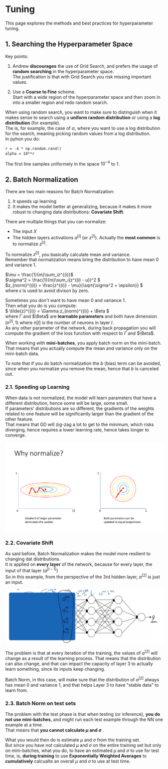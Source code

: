 # Tuning 

This page explores the methods and best practices for hyperparameter tuning. 

## 1. Searching the Hyperparameter Space
Key points: 

1. Andrew **discourages** the use of Grid Search, and prefers the usage of **random searching** in the hyperparameter space. <br>
The justification is that with Grid Search you risk missing important values. 

2. Use a **Coarse to Fine** scheme. <br>
Start with a wide region of the hyperparameter space and then zoom in into a smaller region and redo random search. 

When using random search, you want to make sure to distinguish when it makes sense to search using a **uniform random distribution** or using a **log distribution** (for example). <br>
The is, for example, the case of $\alpha$, where you want to use a log distribution for the search, meaning picking random values from a log distribution. <br>
In pyhon you do: 
```
r = -4 * np.random.rand()
alpha = 10**r
```
The first line samples uniformely in the space $10^{-4}$ to $1$. <br>

## 2. Batch Normalization
There are two main reasons for Batch Normalization: 
1. It speeds up learning
2. It makes the model better at generalizing, because it makes it more robust to changing data distributions: **Covariate Shift**.

There are multiple things that you can normalize: 
 * The input $X$
 * The hidden layers activations $a^{[l]}$ (or $z^{[l]}$). Actually the **most common** is to normalize $z^{[l]}$.

To normalize $z^{[l]}$, you basically calculate mean and variance. <br>
Remember that normalization means bring the distribution to have mean $0$ and variance $1$. 

$\mu = \frac{1}{m}\sum_iz^{(i)}$<br>
$\sigma^2 = \frac{1}{m}\sum_i(z^{(i) - u})^2 $<br>
$z_{norm}^{(i)} = \frac{z^{(i)} - \mu}{\sqrt{\sigma^2 + \epsilon}} $ <br>
where $\epsilon$ is used to avoid divison by zero. 

Sometimes you don't want to have mean 0 and variance 1. <br>
Then what you do is you compute:<br>
$ \tilde{z}^{(i)}  = \Gamma.z_{norm}^{(i)} + \Beta $ <br>
where $\Gamma$ and $\Beta$ are **learnable parameters** and both have dimension $(n^{[l]}, 1)$ where $n[l]$ is the number of neurons in layer $l$. <br>
As any other parameter of the network, during back propagation you will compute the gradient of the loss function with respect to $\Gamma$ and $\Beta$.

When working with **mini-batches**, you apply batch norm on the mini-batch. That means that you actually compute the mean and variance only on the mini-batch data. 

To note that if you do batch normalization the $b$ (bias) term can be avoided, since when you normalize you remove the mean, hence that $b$ is canceled out. 

### 2.1. Speeding up Learning
When data is not normalized, the model will learn parameters that have a different distribution, hence some will be large, some small. <br>
If parameters' distributions are so different, the gradients of the weights related to one feature will be significantly larger than the gradient of the other feature. <br>
That means that GD will zig-zag a lot to get to the minimum, which risks diverging, hence requires a lower learning rate, hence takes longer to converge. <br>

![](img/normalization-reason.png)

### 2.2. Covariate Shift
As said before, Batch Normalization makes the model more resilient to changing dat distributions. <br>
It is applied on **every layer** of the network, because for every layer, the input of that layer ($a^{[l-1]}$)<br>
So in this example, from the perspective of the 3rd hidden layer, $a^{[2]}$ is just an input. <br>

![](./img/batch-norm-cov-shift.jpg)

The problem is that at every iteration of the training, the values of $a^{[2]}$ will change as a result of the learning process. That means that the distribution can also change, and that can impact the capacity of layer 3 to actually learn something, since its inputs keep changing. <br>

Batch Norm, in this case, will make sure that the distribution of $a^{[2]}$ always has mean 0 and variance 1, and that helps Layer 3 to have "stable data" to learn from. 

### 2.3. Batch Norm on test sets
The problem with the test phase is that when testing (or inference), **you do not use mini-batches**, and might run each test example through the NN one example at a time.<br>
That means that **you cannot calculate $\mu$ and $\sigma$** . <br>

What you would then do is estimate $\mu$ and $\sigma$ from the training set.<br>
But since you have not calculated $\mu$ and $\sigma$ on the entire training set but only on mini-batches, what you do, to have an estimated $\mu$ and $\sigma$ to use for test time, is, **during training** to use **Exponentially Weighted Averages** to **cumulatively** calcualte an overall $\mu$ and $\sigma$ to use at test time. 